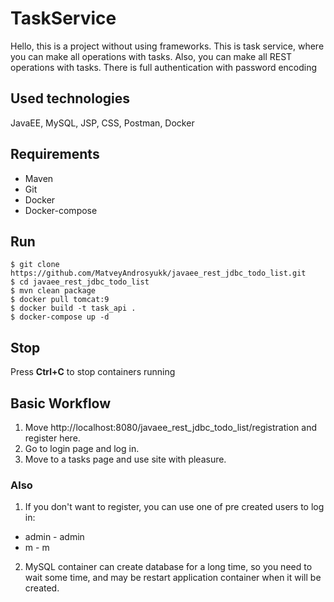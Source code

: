 # TaskService
Hello, this is a project without using frameworks. This is task service, where you can make all operations with 
 tasks. Also, you can make all REST operations with tasks. There is full authentication with 
 password encoding
## Used technologies
JavaEE, MySQL, JSP, CSS, Postman, Docker
## Requirements
+ Maven
+ Git  
+ Docker  
+ Docker-compose  
## Run
```
$ git clone https://github.com/MatveyAndrosyukk/javaee_rest_jdbc_todo_list.git
$ cd javaee_rest_jdbc_todo_list
$ mvn clean package
$ docker pull tomcat:9
$ docker build -t task_api .  
$ docker-compose up -d     
```
## Stop
Press **Ctrl+C** to stop containers running

## Basic Workflow
1. Move http://localhost:8080/javaee_rest_jdbc_todo_list/registration and register here. 
2. Go to login page and log in. 
4. Move to a tasks page and use site with pleasure.  

### Also
1. If you don't want to register, you can use one of pre created users to log in:
+ admin - admin
+ m - m
2. MySQL container can create database for a long time, so you need to wait some time, and may be restart application container when it will be created.
